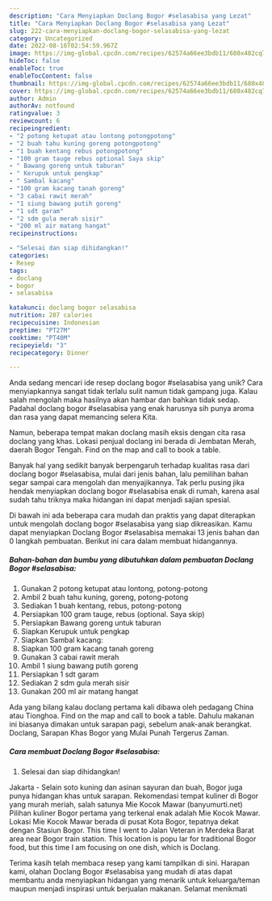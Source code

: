 ```yaml
---
description: "Cara Menyiapkan Doclang Bogor #selasabisa yang Lezat"
title: "Cara Menyiapkan Doclang Bogor #selasabisa yang Lezat"
slug: 222-cara-menyiapkan-doclang-bogor-selasabisa-yang-lezat
category: Uncategorized
date: 2022-08-16T02:54:59.967Z
image: https://img-global.cpcdn.com/recipes/62574a66ee3bdb11/680x482cq70/doclang-bogor-selasabisa-foto-resep-utama.jpg
hideToc: false
enableToc: true
enableTocContent: false
thumbnail: https://img-global.cpcdn.com/recipes/62574a66ee3bdb11/680x482cq70/doclang-bogor-selasabisa-foto-resep-utama.jpg
cover: https://img-global.cpcdn.com/recipes/62574a66ee3bdb11/680x482cq70/doclang-bogor-selasabisa-foto-resep-utama.jpg
author: Admin
authorAv: notfound
ratingvalue: 3
reviewcount: 6
recipeingredient:
- "2 potong ketupat atau lontong potongpotong"
- "2 buah tahu kuning goreng potongpotong"
- "1 buah kentang rebus potongpotong"
- "100 gram tauge rebus optional Saya skip"
- " Bawang goreng untuk taburan"
- " Kerupuk untuk pengkap"
- " Sambal kacang"
- "100 gram kacang tanah goreng"
- "3 cabai rawit merah"
- "1 siung bawang putih goreng"
- "1 sdt garam"
- "2 sdm gula merah sisir"
- "200 ml air matang hangat"
recipeinstructions:

- "Selesai dan siap dihidangkan!"
categories:
- Resep
tags:
- doclang
- bogor
- selasabisa

katakunci: doclang bogor selasabisa 
nutrition: 207 calories
recipecuisine: Indonesian
preptime: "PT27M"
cooktime: "PT40M"
recipeyield: "3"
recipecategory: Dinner

---
```





Anda sedang mencari ide resep doclang bogor #selasabisa yang unik? Cara menyiapkannya sangat tidak terlalu sulit namun tidak gampang juga. Kalau salah mengolah maka hasilnya akan hambar dan bahkan tidak sedap. Padahal doclang bogor #selasabisa yang enak harusnya sih punya aroma dan rasa yang dapat memancing selera Kita.





Namun, beberapa tempat makan doclang masih eksis dengan cita rasa doclang yang khas. Lokasi penjual doclang ini berada di Jembatan Merah, daerah Bogor Tengah. Find on the map and call to book a table.

Banyak hal yang sedikit banyak berpengaruh terhadap kualitas rasa dari doclang bogor #selasabisa, mulai dari jenis bahan, lalu pemilihan bahan segar sampai cara mengolah dan menyajikannya. Tak perlu pusing jika hendak menyiapkan doclang bogor #selasabisa enak di rumah, karena asal sudah tahu triknya maka hidangan ini dapat menjadi sajian spesial.






Di bawah ini ada beberapa cara mudah dan praktis yang dapat diterapkan untuk mengolah doclang bogor #selasabisa yang siap dikreasikan. Kamu dapat menyiapkan Doclang Bogor #selasabisa memakai 13 jenis bahan dan 0 langkah pembuatan. Berikut ini cara dalam membuat hidangannya.

<!--inarticleads1-->

##### Bahan-bahan dan bumbu yang dibutuhkan dalam pembuatan Doclang Bogor #selasabisa:

1. Gunakan 2 potong ketupat atau lontong, potong-potong
1. Ambil 2 buah tahu kuning, goreng, potong-potong
1. Sediakan 1 buah kentang, rebus, potong-potong
1. Persiapkan 100 gram tauge, rebus (optional. Saya skip)
1. Persiapkan  Bawang goreng untuk taburan
1. Siapkan  Kerupuk untuk pengkap
1. Siapkan  Sambal kacang:
1. Siapkan 100 gram kacang tanah goreng
1. Gunakan 3 cabai rawit merah
1. Ambil 1 siung bawang putih goreng
1. Persiapkan 1 sdt garam
1. Sediakan 2 sdm gula merah sisir
1. Gunakan 200 ml air matang hangat


Ada yang bilang kalau doclang pertama kali dibawa oleh pedagang China atau Tionghoa. Find on the map and call to book a table. Dahulu makanan ini biasanya dimakan untuk sarapan pagi, sebelum anak-anak berangkat. Doclang, Sarapan Khas Bogor yang Mulai Punah Tergerus Zaman. 

<!--inarticleads2-->

##### Cara membuat Doclang Bogor #selasabisa:


1. Selesai dan siap dihidangkan!

Jakarta - Selain soto kuning dan asinan sayuran dan buah, Bogor juga punya hidangan khas untuk sarapan. Rekomendasi tempat kuliner di Bogor yang murah meriah, salah satunya Mie Kocok Mawar (banyumurti.net) Pilihan kuliner Bogor pertama yang terkenal enak adalah Mie Kocok Mawar. Lokasi Mie Kocok Mawar berada di pusat Kota Bogor, tepatnya dekat dengan Stasiun Bogor. This time I went to Jalan Veteran in Merdeka Barat area near Bogor train station. This location is popu lar for traditional Bogor food, but this time I am focusing on one dish, which is Doclang. 

Terima kasih telah membaca resep yang kami tampilkan di sini. Harapan kami, olahan Doclang Bogor #selasabisa yang mudah di atas dapat membantu anda menyiapkan hidangan yang menarik untuk keluarga/teman maupun menjadi inspirasi untuk berjualan makanan. Selamat menikmati

